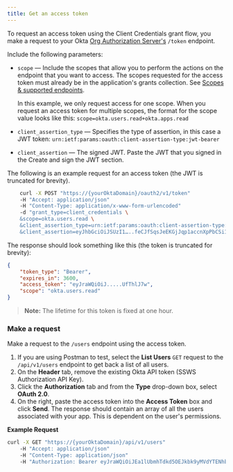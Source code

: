 ```yaml
---
title: Get an access token
---
```


To request an access token using the Client Credentials grant flow, you make a request to your Okta [Org Authorization Server's](/docs/concepts/auth-servers) `/token` endpoint.

Include the following parameters:

* `scope` &mdash; Include the scopes that allow you to perform the actions on the endpoint that you want to access. The scopes requested for the access token must already be in the <GuideLink link="../create-serviceapp-grantscopes/#grant-allowed-scopes">application's grants collection</GuideLink>. See [Scopes & supported endpoints](/docs/guides/implement-oauth-for-okta/scopes/).

    In this example, we only request access for one scope. When you request an access token for multiple scopes, the format for the scope value looks like this: `scope=okta.users.read+okta.apps.read`

* `client_assertion_type` &mdash; Specifies the type of assertion, in this case a JWT token:  `urn:ietf:params:oauth:client-assertion-type:jwt-bearer`

* `client_assertion` &mdash; The signed JWT. Paste the JWT that you signed in the <GuideLink link="../create-sign-jwt">Create and sign the JWT</GuideLink> section.

The following is an example request for an access token (the JWT is truncated for brevity).

```BASH
    curl -X POST "https://{yourOktaDomain}/oauth2/v1/token"
    -H "Accept: application/json"
    -H "Content-Type: application/x-www-form-urlencoded"
    -d "grant_type=client_credentials \
    &scope=okta.users.read \
    &client_assertion_type=urn:ietf:params:oauth:client-assertion-type:jwt-bearer \
    &client_assertion=eyJhbGciOiJSUzI1…..feCJfSqsJeEKGjJqp1accnXpPbCSi1-2UQ"
```

The response should look something like this (the token is truncated for brevity):

```JSON
{
    "token_type": "Bearer",
    "expires_in": 3600,
    "access_token": "eyJraWQiOiJ.....UfThlJ7w",
    "scope": "okta.users.read"
}
```

> **Note:** The lifetime for this token is fixed at one hour.

### Make a request

Make a request to the `/users` endpoint using the access token.

1. If you are using Postman to test, select the **List Users** `GET` request to the `/api/v1/users` endpoint to get back a list of all users.
2. On the **Header** tab, remove the existing Okta API token (SSWS Authorization API Key).
3. Click the **Authorization** tab and from the **Type** drop-down box, select **OAuth 2.0**.
4. On the right, paste the access token into the **Access Token** box and click **Send**. The response should contain an array of all the users associated with your app. This is dependent on the user's permissions.

**Example Request**

```BASH
curl -X GET "https://{yourOktaDomain}/api/v1/users"
    -H "Accept: application/json"
    -H "Content-Type: application/json"
    -H "Authorization: Bearer eyJraWQiOiJEa1lUbmhTdkd5OEJkbk9yMVdYTENhbVFRTUZiNTlYbHdBWVR2bVg5ekxNIiwiYWxnIjoiUlMyNTYifQ.eyJ2ZXIiOjEsImp0aSI6IkFULmRNcmJJc1paTWtMR0FyN1gwRVNKdmdsX19JOFF4N0pwQlhrVjV6ZGt5bk0iLCJpc3MiOiJodHRwczovL2xvZ2luLndyaXRlc2hhcnBlci5jb20iLCJhdWQiOiJodHRwczovL2dlbmVyaWNvaWRjLm9rdGFwcmV2aWV3LmNvbSIsInN1YiI6IjBvYXI5NXp0OXpJcFl1ejZBMGg3IiwiaWF0IjoxNTg4MTg1NDU3LCJleHAiOjE1ODgxODkwNTcsImNpZCI6IjBvYXI5NXp0OXpJcFl1ejZBMGg3Iiwic2NwIjpbIm9rdGEudXNlcnMubWFuYWdlIl19.TrrStbXUFtuH5TemMISgozR1xjT3rVaLHF8hqnwbe9gmFffVrLovY-JLl63G8vZVnyudvZ_fWkOBUxip1hcGm80KvrSgpdOp9Nazz-mjkP6T6JwslRFHDe8SC_4h2LG9zi5PV9y3hAayBK51q1HIwgAxl_2F7q4l0jLKDFsWjQS8epNaB05NLI12BDvO-C-7ZGGJ4EQfGS9EjN9lS-vWnt_V3ojTL0BJCKgL5Y0c9D2VkSqVN4j-7BSRZt0Un3MAEgznXmk2ecg3y7s9linGR0mC3QqKeyDfFNdsUJG6ac0h2CFFZQizpQu1DFmI_ADKmzxVQGPICuslgJFFoIF4ZA"
```
